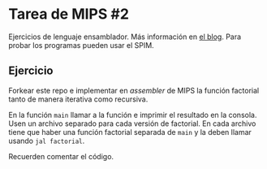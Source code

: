 # Tarea de MIPS \#2

Ejercicios de lenguaje ensamblador. Más información en [el blog](https://la35.net/orga/mips-funciones.html). Para probar los programas pueden usar el SPIM.

## Ejercicio

Forkear este repo e implementar en _assembler_ de MIPS la función factorial tanto de manera iterativa como recursiva.

En la función `main` llamar a la función e imprimir el resultado en la consola. Usen un archivo separado para cada versión de factorial. En cada archivo tiene que haber una función factorial separada de `main` y la deben llamar usando `jal factorial`. 

Recuerden comentar el código.
